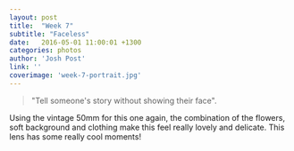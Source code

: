 ```yaml
---
layout: post
title:  "Week 7"
subtitle: "Faceless"
date:   2016-05-01 11:00:01 +1300
categories: photos
author: 'Josh Post'
link: ''
coverimage: 'week-7-portrait.jpg'
---
```


> "Tell someone's story without showing their face".


Using the vintage 50mm for this one again, the combination of the flowers, soft background and clothing make this feel really lovely and delicate. This lens has some really cool moments!
